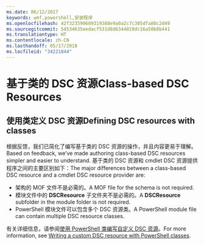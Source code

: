 ```yaml
---
ms.date: 06/12/2017
keywords: wmf,powershell,安装程序
ms.openlocfilehash: 42f323590609319388e9a0a2c7c305dfa80c2d49
ms.sourcegitcommit: 54534635eedacf531d8d6344019dc16a50b8b441
ms.translationtype: HT
ms.contentlocale: zh-CN
ms.lasthandoff: 05/17/2018
ms.locfileid: "34221844"
---
```

# <a name="class-based-dsc-resources"></a><span data-ttu-id="9e0a7-102">基于类的 DSC 资源</span><span class="sxs-lookup"><span data-stu-id="9e0a7-102">Class-based DSC Resources</span></span>

## <a name="defining-dsc-resources-with-classes"></a><span data-ttu-id="9e0a7-103">使用类定义 DSC 资源</span><span class="sxs-lookup"><span data-stu-id="9e0a7-103">Defining DSC resources with classes</span></span>

<span data-ttu-id="9e0a7-104">根据反馈，我们已简化了编写基于类的 DSC 资源的操作，并且内容更易于理解。</span><span class="sxs-lookup"><span data-stu-id="9e0a7-104">Based on feedback, we’ve made authoring class-based DSC resources simpler and easier to understand.</span></span>
<span data-ttu-id="9e0a7-105">基于类的 DSC 资源和 cmdlet DSC 资源提供程序之间的主要区别如下：</span><span class="sxs-lookup"><span data-stu-id="9e0a7-105">The major differences between a class-based DSC resource and a cmdlet DSC resource provider are:</span></span>

* <span data-ttu-id="9e0a7-106">架构的 MOF 文件不是必需的。</span><span class="sxs-lookup"><span data-stu-id="9e0a7-106">A MOF file for the schema is not required.</span></span>
* <span data-ttu-id="9e0a7-107">模块文件中的 **DSCResource** 子文件夹不是必需的。</span><span class="sxs-lookup"><span data-stu-id="9e0a7-107">A **DSCResource** subfolder in the module folder is not required.</span></span>
* <span data-ttu-id="9e0a7-108">PowerShell 模块文件可以包含多个 DSC 资源类。</span><span class="sxs-lookup"><span data-stu-id="9e0a7-108">A PowerShell module file can contain multiple DSC resource classes.</span></span>

<span data-ttu-id="9e0a7-109">有关详细信息，请参阅[使用 PowerShell 类编写自定义 DSC 资源](https://msdn.microsoft.com/powershell/dsc/authoringresource)。</span><span class="sxs-lookup"><span data-stu-id="9e0a7-109">For more information, see [Writing a custom DSC resource with PowerShell classes](https://msdn.microsoft.com/powershell/dsc/authoringresource).</span></span>
